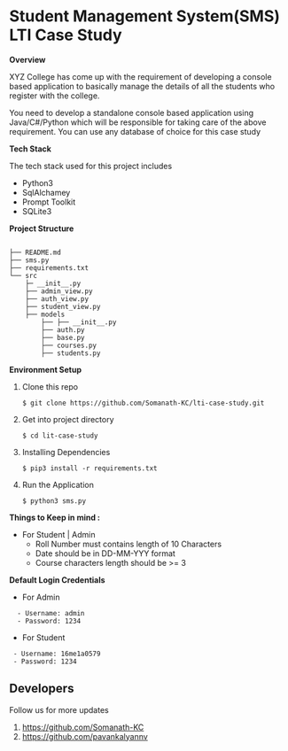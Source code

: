 
# Student Management System(SMS) LTI Case Study

**Overview**

XYZ College has come up with the requirement of developing a console based application to basically
manage the details of all the students who register with the college.

You need to develop a standalone console based application using Java/C#/Python which will be
responsible for taking care of the above requirement. You can use any database of choice for this case
study


**Tech Stack**

The tech stack used for this project includes

- Python3
- SqlAlchamey
- Prompt Toolkit
- SQLite3



**Project Structure** 
```

├── README.md
├── sms.py
├── requirements.txt
└── src
    ├─ __init__.py
    ├── admin_view.py
    ├── auth_view.py
    ├── student_view.py
    ├── models
	    ├── ├── __init__.py
	 	├── auth.py
		├── base.py
		├── courses.py
	 	├── students.py   
 ``` 
 
**Environment Setup**
1. Clone this repo
	 ```
	 $ git clone https://github.com/Somanath-KC/lti-case-study.git
	 ```
 
2. Get into project directory
	 ```
	 $ cd lit-case-study
	 ```
4. Installing Dependencies
	 ```
	 $ pip3 install -r requirements.txt
	 ```
	 
4. Run the Application
	 ```
	 $ python3 sms.py
	 ```
**Things to Keep in mind :**

- For Student | Admin
   - Roll Number must contains length of 10 Characters
   - Date should be in DD-MM-YYY format 
    - Course characters length  should be >= 3 
 
 **Default Login Credentials**
 
 - For Admin
 ```
   - Username: admin
   - Password: 1234
 ```
 - For Student
  ```
   - Username: 16me1a0579
   - Password: 1234
 ```
 
**Developers**
-
Follow us  for more updates
 1. https://github.com/Somanath-KC
 2. https://github.com/pavankalyannv
